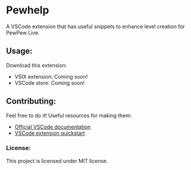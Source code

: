 # Pewhelp
A VSCode extension that has useful snippets to enhance level creation for PewPew Live.
## Usage:
Download this extension:
* VSIX extension: Coming soon! 
* VSCode store: Coming soon!
## Contributing:
Feel free to do it! Useful resources for making them: 
* [Official VSCode documentation](https://code.visualstudio.com/docs/editor/userdefinedsnippets)
* [VSCode extension quickstart](https://github.com/PapuasinisPingvinas/Pewhelp-vscode/blob/master/vsc-extension-quickstart.md)
### License:
This project is licensed under MIT license.
